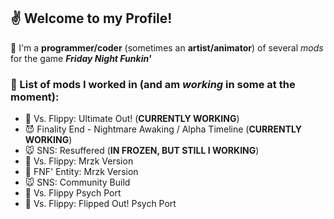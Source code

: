 ## ✌️ Welcome to my Profile!
🔭 I'm a **programmer/coder** (sometimes an **artist/animator**) of several *mods* for the game ***Friday Night Funkin'***

### 📃 List of mods I **worked** in (and am *working* in some at the moment):
 - 🐻 Vs. Flippy: Ultimate Out! (**CURRENTLY WORKING**)
 - 😈 Finality End - Nightmare Awaking / Alpha Timeline (**CURRENTLY WORKING**)
 - 🐭 SNS: Resuffered (**IN FROZEN, BUT STILL I WORKING**)
 - 🐻 Vs. Flippy: Mrzk Version
 - 💎 FNF' Entity: Mrzk Version
 - 🐭 SNS: Community Build
 - 🐻 Vs. Flippy Psych Port
 - 🐻 Vs. Flippy: Flipped Out! Psych Port

<!--
**Mr7K-X/Mr7K-X** is a ✨ _special_ ✨ repository because its `README.md` (this file) appears on your GitHub profile.

Here are some ideas to get you started:

- 🔭 I’m currently working on ...
- 🌱 I’m currently learning ...
- 👯 I’m looking to collaborate on ...
- 🤔 I’m looking for help with ...
- 💬 Ask me about ...
- 📫 How to reach me: ...
- 😄 Pronouns: ...
- ⚡ Fun fact: ...
-->
